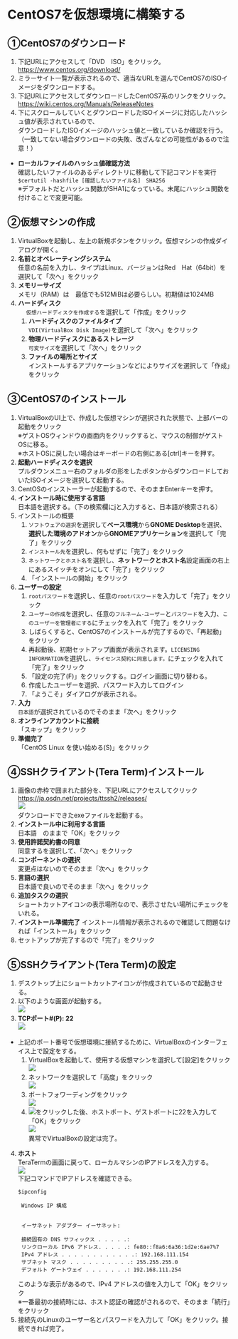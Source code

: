 ﻿# CentOS7を仮想環境に構築する


## ①CentOS7のダウンロード
 1. 下記URLにアクセスして「DVD　ISO」をクリック。 https://www.centos.org/download/
 2. ミラーサイト一覧が表示されるので、適当なURLを選んでCentOS7のISOイメージをダウンロードする。
 3. 下記URLにアクセスしてダウンロードしたCentOS7系のリンクをクリック。 https://wiki.centos.org/Manuals/ReleaseNotes
 4. 下にスクロールしていくとダウンロードしたISOイメージに対応したハッシュ値が表示されているので、<br>
    ダウンロードしたISOイメージのハッシュ値と一致しているか確認を行う。<br>
   （一致してない場合ダウンロードの失敗、改ざんなどの可能性があるので注意！）<br>

  * **ローカルファイルのハッシュ値確認方法**<br>
    確認したいファイルのあるディレクトリに移動して下記コマンドを実行<br>
    `$certutil -hashfile [確認したいファイル名]　SHA256`<br>
    ※デフォルトだとハッシュ関数がSHA1になっている。末尾にハッシュ関数を付けることで変更可能。

## ②仮想マシンの作成
1. VirtualBoxを起動し、左上の新規ボタンをクリック。仮想マシンの作成ダイアログが開く。
2. **名前とオペレーティングシステム**<br>
   任意の名前を入力し、タイプはLinux、バージョンはRed　Hat（64bit）を選択して「次へ」をクリック
3. **メモリーサイズ**<br>
   メモリ（RAM）は　最低でも512MiBは必要らしい。初期値は1024MB
4. **ハードディスク**<br>
　 `仮想ハードディスクを作成する`を選択して「作成」をクリック
   1. **ハードディスクのファイルタイプ**<br>
      `VDI(VirtualBox Disk Image)`を選択して「次へ」をクリック
   2. **物理ハードディスクにあるストレージ**<br>
      `可変サイズ`を選択して「次へ」をクリック
   3. **ファイルの場所とサイズ**<br>
      インストールするアプリケーションなどによりサイズを選択して「作成」をクリック

## ③CentOS7のインストール
1. VirtualBoxのUI上で、作成した仮想マシンが選択された状態で、上部バーの起動をクリック<br>
   ※ゲストOSウィンドウの画面内をクリックすると、マウスの制御がゲストOSに移る。<br>
   ※ホストOSに戻したい場合はキーボードの右側にある[ctrl]キーを押す。
2. **起動ハードディスクを選択**<br>
   プルダウンメニュー右のフォルダの形をしたボタンからダウンロードしておいたISOイメージを選択して起動する。
3. CentOSのインストーラーが起動するので、そのままEnterキーを押す。
4. **インストール時に使用する言語**<br>
   日本語を選択する。（下の検索欄にjと入力すると、日本語が検索される）
5. インストールの概要
   1. `ソフトウェアの選択`を選択して**ベース環境**から**GNOME Desktop**を選択、**選択した環境のアドオン**から**GNOMEアプリケーション**を選択して「完了」をクリック
   2. `インストール先`を選択し、何もせずに「完了」をクリック
   3. `ネットワークとホスト名`を選択し、**ネットワークとホスト名**設定画面の右上にあるスイッチをオンにして「完了」をクリック
   4. 「インストールの開始」をクリック
6. **ユーザーの設定**
   1. `rootパスワード`を選択し、任意の`rootパスワード`を入力して「完了」をクリック
   2. `ユーザーの作成`を選択し、任意の`フルネーム･ユーザー`と`パスワード`を入力、`このユーザーを管理者にする`にチェックを入れて「完了」をクリック
   3. しばらくすると、CentOS7のインストールが完了するので、「再起動」をクリック
   4. 再起動後、初期セットアップ画面が表示されます。`LICENSING　INFORMATION`を選択し、`ライセンス契約に同意します。`にチェックを入れて「完了」をクリック
   5. 「設定の完了(F)」をクリックする。ログイン画面に切り替わる。
   6. 作成したユーザーを選択、パスワード入力してログイン
   7. 「ようこそ」ダイアログが表示される。
7. **入力**<br>
   `日本語`が選択されているのでそのまま「次へ」をクリック
8. **オンラインアカウントに接続**<br>
   「スキップ」をクリック
9. **準備完了**<br>
   「CentOS Linux を使い始める(S)」をクリック
## ④SSHクライアント(Tera Term)インストール
1. 画像の赤枠で囲まれた部分を、下記URLにアクセスしてクリック https://ja.osdn.net/projects/ttssh2/releases/ <br>
   <img src=image/SSH.JPG><br>
   ダウンロードできたexeファイルを起動する。
2. **インストール中に利用する言語**<br>
   日本語　のままで「OK」をクリック
3. **使用許諾契約書の同意**<br>
   同意するを選択して、「次へ」をクリック
4. **コンポーネントの選択**<br>
   変更点はないのでそのまま「次へ」をクリック
5. **言語の選択**<br>
   日本語で良いのでそのまま「次へ」をクリック
6. **追加タスクの選択**<br>
   ショートカットアイコンの表示場所なので、表示させたい場所にチェックをいれる。
7. **インストール準備完了**
   インストール情報が表示されるので確認して問題なければ「インストール」をクリック
8. セットアップが完了するので「完了」をクリック
## ⑤SSHクライアント(Tera Term)の設定
1. デスクトップ上にショートカットアイコンが作成されているので起動させる。
2. 以下のような画面が起動する。<br>
   <img src=image/SSH3.JPG><br>
3. **TCPポート#(P): 22**<br>
   <img src=image/SSH4.JPG><br>
 * 上記のポート番号で仮想環境に接続するために、VirtualBoxのインターフェイス上で設定をする。<br>
   1. VirtualBoxを起動して、使用する仮想マシンを選択して[設定]をクリック<br>
      <img src=image/VirtualBox_IF.JPG>
   2. ネットワークを選択して「高度」をクリック<br>
      <img src=image/VirtualBox_IF1.JPG>
   3. ポートフォワーディングをクリック<br>
      <img src=image/VirtualBox_IF2.JPG>
   4. <img src=image/VirtualBox_IF4.JPG>をクリックした後、ホストポート、ゲストポートに22を入力して「OK」をクリック<br>
      <img src=image/VirtualBox_IF3.JPG><br>
      異常でVirtualBoxの設定は完了。
4. **ホスト**<br>
   TeraTermの画面に戻って、ローカルマシンのIPアドレスを入力する。<br>
   <img src=image/SSH5.JPG><br>
   下記コマンドでIPアドレスを確認できる。<br>
   ```
   $ipconfig

    Windows IP 構成


    イーサネット アダプター イーサネット:

    接続固有の DNS サフィックス . . . . .:
    リンクローカル IPv6 アドレス. . . . .: fe80::f8a6:6a36:1d2e:6ae7%7
    IPv4 アドレス . . . . . . . . . . . .: 192.168.111.154
    サブネット マスク . . . . . . . . . .: 255.255.255.0
    デフォルト ゲートウェイ . . . . . . .: 192.168.111.254
   ```
   このような表示があるので、IPv4 アドレスの値を入力して「OK」をクリック<br>
   ※一番最初の接続時には、ホスト認証の確認がされるので、そのまま「続行」をクリック
5. 接続先のLinuxのユーザー名とパスワードを入力して「OK」をクリック。接続できれば完了。